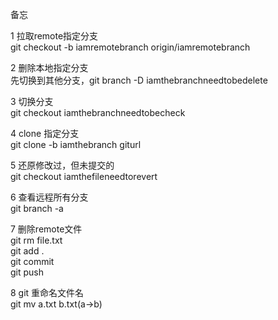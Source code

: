 备忘  

1 拉取remote指定分支  
git checkout -b iamremotebranch origin/iamremotebranch  

2 删除本地指定分支  
先切换到其他分支，git branch -D iamthebranchneedtobedelete  

3 切换分支  
git checkout iamthebranchneedtobecheck  

4 clone 指定分支  
git clone -b iamthebranch giturl  

5 还原修改过，但未提交的  
git checkout iamthefileneedtorevert

6 查看远程所有分支  
git branch -a  

7 删除remote文件  
git rm file.txt  
git add .  
git commit   
git push  

8 git 重命名文件名  
git mv a.txt b.txt(a->b)  

